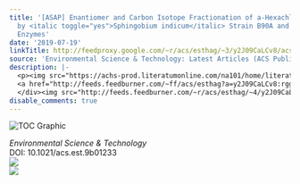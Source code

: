 ```yaml
---
title: '[ASAP] Enantiomer and Carbon Isotope Fractionation of a-Hexachlorocyclohexane
  by <italic toggle="yes">Sphingobium indicum</italic> Strain B90A and the Corresponding
  Enzymes'
date: '2019-07-19'
linkTitle: http://feedproxy.google.com/~r/acs/esthag/~3/y2J09CaLCv8/acs.est.9b01233
source: 'Environmental Science & Technology: Latest Articles (ACS Publications)'
description: |-
  <p><img src="https://achs-prod.literatumonline.com/na101/home/literatum/publisher/achs/journals/content/esthag/0/esthag.ahead-of-print/acs.est.9b01233/20190719/images/medium/es-2019-012336_0003.gif" alt="TOC Graphic"/></p><div><cite>Environmental Science & Technology</cite></div><div>DOI: 10.1021/acs.est.9b01233</div><div class="feedflare">
  <a href="http://feeds.feedburner.com/~ff/acs/esthag?a=y2J09CaLCv8:rggHc46rbMc:yIl2AUoC8zA"><img src="http://feeds.feedburner.com/~ff/acs/esthag?d=yIl2AUoC8zA" border="0"></img></a>
  </div><img src="http://feeds.feedburner.com/~r/acs/esthag/~4/y2J09CaLCv8" ...
disable_comments: true
---
```

<p><img src="https://achs-prod.literatumonline.com/na101/home/literatum/publisher/achs/journals/content/esthag/0/esthag.ahead-of-print/acs.est.9b01233/20190719/images/medium/es-2019-012336_0003.gif" alt="TOC Graphic"/></p><div><cite>Environmental Science & Technology</cite></div><div>DOI: 10.1021/acs.est.9b01233</div><div class="feedflare">
<a href="http://feeds.feedburner.com/~ff/acs/esthag?a=y2J09CaLCv8:rggHc46rbMc:yIl2AUoC8zA"><img src="http://feeds.feedburner.com/~ff/acs/esthag?d=yIl2AUoC8zA" border="0"></img></a>
</div><img src="http://feeds.feedburner.com/~r/acs/esthag/~4/y2J09CaLCv8" ...